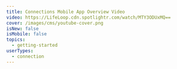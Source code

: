 ```yaml
---
title: Connections Mobile App Overview Video
video: https://LifeLoop.cdn.spotlightr.com/watch/MTY3ODUxMQ==
cover: /images/cms/youtube-cover.png
isNew: false
isMobile: false
topics:
  - getting-started
userTypes:
  - connection
---
```

